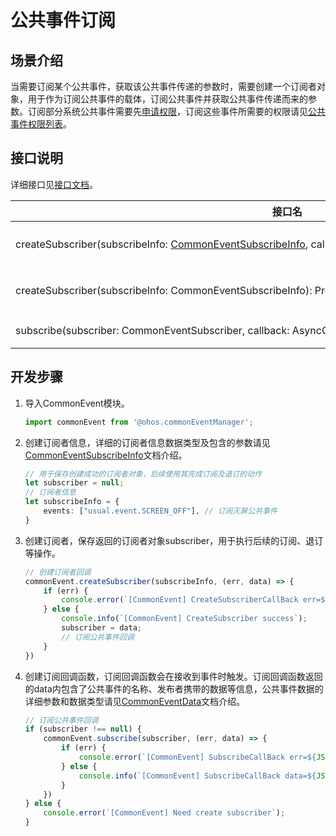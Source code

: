 # 公共事件订阅


## 场景介绍

当需要订阅某个公共事件，获取该公共事件传递的参数时，需要创建一个订阅者对象，用于作为订阅公共事件的载体，订阅公共事件并获取公共事件传递而来的参数。订阅部分系统公共事件需要先[申请权限](../security/accesstoken-guidelines.md)，订阅这些事件所需要的权限请见[公共事件权限列表](../reference/apis/js-apis-commonEvent.md#Support)。


## 接口说明

详细接口见[接口文档](../reference/apis/js-apis-commonEvent.md#commoneventcreatesubscriber)。

| 接口名 | 接口描述 |
| -------- | -------- |
| createSubscriber(subscribeInfo:&nbsp;[CommonEventSubscribeInfo](../reference/apis/js-apis-commonEvent.md#commoneventsubscribeinfo),&nbsp;callback:&nbsp;AsyncCallback&lt;[CommonEventData](../reference/apis/js-apis-commonEvent.md#commoneventdata)&gt;):&nbsp;void | 创建订阅者对象(callback) |
| createSubscriber(subscribeInfo:&nbsp;CommonEventSubscribeInfo):&nbsp;Promise&lt;CommonEventSubscriber&gt; | 创建订阅者对象(promise) |
| subscribe(subscriber:&nbsp;CommonEventSubscriber,&nbsp;callback:&nbsp;AsyncCallback):&nbsp;void | 订阅公共事件 |


## 开发步骤

1. 导入CommonEvent模块。
   
   ```ts
   import commonEvent from '@ohos.commonEventManager';
   ```

2. 创建订阅者信息，详细的订阅者信息数据类型及包含的参数请见[CommonEventSubscribeInfo](../reference/apis/js-apis-commonEvent.md#commoneventsubscribeinfo)文档介绍。
   
   ```ts
   // 用于保存创建成功的订阅者对象，后续使用其完成订阅及退订的动作
   let subscriber = null;
   // 订阅者信息
   let subscribeInfo = {
       events: ["usual.event.SCREEN_OFF"], // 订阅灭屏公共事件
   }
   ```

3. 创建订阅者，保存返回的订阅者对象subscriber，用于执行后续的订阅、退订等操作。
   
   ```ts
   // 创建订阅者回调
   commonEvent.createSubscriber(subscribeInfo, (err, data) => {
       if (err) {
           console.error(`[CommonEvent] CreateSubscriberCallBack err=${JSON.stringify(err)}`);
       } else {
           console.info(`[CommonEvent] CreateSubscriber success`);
           subscriber = data;
           // 订阅公共事件回调
       }
   })
   ```

4. 创建订阅回调函数，订阅回调函数会在接收到事件时触发。订阅回调函数返回的data内包含了公共事件的名称、发布者携带的数据等信息，公共事件数据的详细参数和数据类型请见[CommonEventData](../reference/apis/js-apis-commonEvent.md#commoneventdata)文档介绍。
   
   ```ts
   // 订阅公共事件回调
   if (subscriber !== null) {
       commonEvent.subscribe(subscriber, (err, data) => {
           if (err) {
               console.error(`[CommonEvent] SubscribeCallBack err=${JSON.stringify(err)}`);
           } else {
               console.info(`[CommonEvent] SubscribeCallBack data=${JSON.stringify(data)}`);
           }
       })
   } else {
       console.error(`[CommonEvent] Need create subscriber`);
   }
   ```

